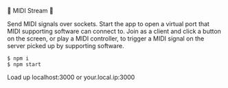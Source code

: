 🎹 MIDI Stream 🎹

Send MIDI signals over sockets. Start the app to open a virtual port that MIDI supporting software can connect to. Join as a client and click a button on the screen, or play a MIDI controller, to trigger a MIDI signal on the server picked up by supporting software.

```
$ npm i
$ npm start
```

Load up localhost:3000 or your.local.ip:3000
